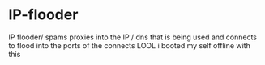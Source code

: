 # IP-flooder
IP flooder/ spams proxies into the IP / dns that is being used and connects to flood into the ports of the connects LOOL i booted my self offline with this 
